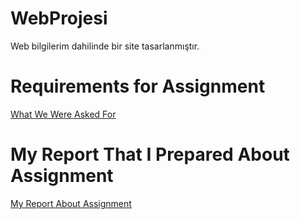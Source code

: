 # WebProjesi
Web bilgilerim dahilinde bir site tasarlanmıştır.

# Requirements for Assignment
[What We Were Asked For](<./WebProjesi/istenilen.pdf>)

# My Report That I Prepared About Assignment
[My Report About Assignment](<./WebProjesi/WebProjesiRaporPDF.pdf>)
